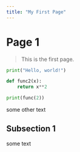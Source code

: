 ```yaml
---
title: "My First Page"
---
```


# Page 1

> This is the first page.


```python
print("Hello, world!")

def func2(x):
    return x**2

print(func(2))
```


some other text

## Subsection 1
some text